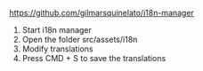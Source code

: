 https://github.com/gilmarsquinelato/i18n-manager

1. Start i18n manager
2. Open the folder src/assets/i18n
3. Modify translations
4. Press CMD + S to save the translations

